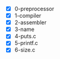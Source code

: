 - [x] 0-preprocessor
- [x] 1-compiler
- [x] 2-assembler
- [x] 3-name
- [x] 4-puts.c
- [x] 5-printf.c
- [x] 6-size.c
